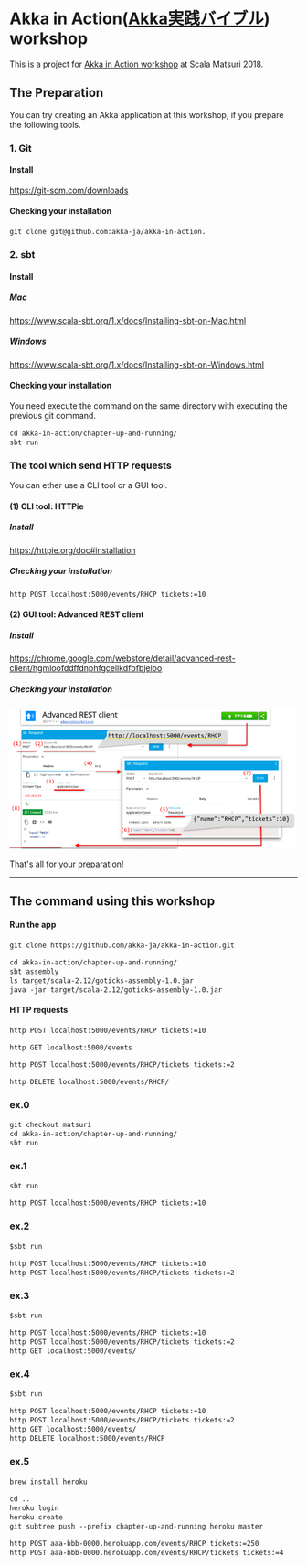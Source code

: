 Akka in Action([Akka実践バイブル](https://www.shoeisha.co.jp/book/detail/9784798153278)) workshop
=================

This is a project for [Akka in Action workshop](http://2018.scalamatsuri.org/en/candidates/YugoMaede_1/) at Scala Matsuri 2018.

## The Preparation

You can try creating an Akka application at this workshop, if you prepare the following tools.

### 1. Git

#### Install
https://git-scm.com/downloads

#### Checking your installation

```
git clone git@github.com:akka-ja/akka-in-action.
```

### 2. sbt
#### Install
##### Mac
https://www.scala-sbt.org/1.x/docs/Installing-sbt-on-Mac.html

##### Windows
https://www.scala-sbt.org/1.x/docs/Installing-sbt-on-Windows.html

#### Checking your installation
You need execute the command on the same directory with executing the previous git command.

```
cd akka-in-action/chapter-up-and-running/
sbt run
```

### The tool which send HTTP requests

You can ether use a CLI tool or a GUI tool.

#### (1) CLI tool: HTTPie

##### Install
https://httpie.org/doc#installation

##### Checking your installation

```
http POST localhost:5000/events/RHCP tickets:=10
```

#### (2) GUI tool: Advanced REST client
##### Install
https://chrome.google.com/webstore/detail/advanced-rest-client/hgmloofddffdnphfgcellkdfbfbjeloo

##### Checking your installation

![](images/AdvancedRESTclient.png)


That's all for your preparation!


----

## The command using this workshop

#### Run the app
```
git clone https://github.com/akka-ja/akka-in-action.git
```

```
cd akka-in-action/chapter-up-and-running/
sbt assembly
ls target/scala-2.12/goticks-assembly-1.0.jar
java -jar target/scala-2.12/goticks-assembly-1.0.jar
```

#### HTTP requests
```
http POST localhost:5000/events/RHCP tickets:=10
```

```
http GET localhost:5000/events
```

```
http POST localhost:5000/events/RHCP/tickets tickets:=2
```

```
http DELETE localhost:5000/events/RHCP/
```

### ex.0
```
git checkout matsuri
cd akka-in-action/chapter-up-and-running/
sbt run
```

### ex.1
```
sbt run
```

```
http POST localhost:5000/events/RHCP tickets:=10
```

### ex.2
```
$sbt run
```

```
http POST localhost:5000/events/RHCP tickets:=10
http POST localhost:5000/events/RHCP/tickets tickets:=2
```

### ex.3
```
$sbt run
```

```
http POST localhost:5000/events/RHCP tickets:=10
http POST localhost:5000/events/RHCP/tickets tickets:=2
http GET localhost:5000/events/
```

### ex.4
```
$sbt run
```

```
http POST localhost:5000/events/RHCP tickets:=10
http POST localhost:5000/events/RHCP/tickets tickets:=2
http GET localhost:5000/events/
http DELETE localhost:5000/events/RHCP
```

### ex.5
```
brew install heroku
```

```
cd ..
heroku login
heroku create
git subtree push --prefix chapter-up-and-running heroku master
```
```
http POST aaa-bbb-0000.herokuapp.com/events/RHCP tickets:=250
http POST aaa-bbb-0000.herokuapp.com/events/RHCP/tickets tickets:=4
```

